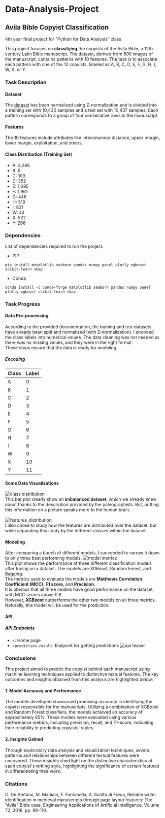 # Data-Analysis-Project
## Avila Bible Copyist Classification

4th year final project for "Python for Data Analysis" class.

This project focuses on **classifying** the copyists of the Avila Bible, a 12th-century Latin Bible manuscript. The dataset, derived from 800 images of the manuscript, contains patterns with 10 features. The task is to associate each pattern with one of the 12 copyists, labeled as A, B, C, D, E, F, G, H, I, W, X, or Y.

### Task Description

#### Dataset
The [dataset](https://archive.ics.uci.edu/dataset/459/avila) has been normalized using Z-normalization and is divided into a training set with 10,430 samples and a test set with 10,437 samples. Each pattern corresponds to a group of four consecutive rows in the manuscript.

#### Features
The 10 features include attributes like intercolumnar distance, upper margin, lower margin, exploitation, and others.

#### Class Distribution (Training Set)
- A: 4,286
- B: 5
- C: 103
- D: 352
- E: 1,095
- F: 1,961
- G: 446
- H: 519
- I: 831
- W: 44
- X: 522
- Y: 266

### Dependencies
List of dependencies required to run the project.
* PIP
```
pip install matplotlib seaborn pandas numpy panel plotly xgboost scikit-learn shap
```
* Conda
```
conda install -c conda-forge matplotlib seaborn pandas numpy panel plotly xgboost scikit-learn shap
```

### Task Progress

#### Data Pre-processing
According to the provided documentation, the training and test datasets have already been split and normalized (with Z-normalization). I encoded the class labels into numerical values. The data cleaning was not needed as there was no missing values, and they were in the right format.\
These steps ensure that the data is ready for modeling.
##### Encoding
| Class   | Label |
| ------- | ----- |
| A | 0 |
| B | 1 |
| C | 2 |
| D | 3 |
| E | 4 |
| F | 5 |
| G | 6 |
| H | 7 |
| I | 8 |
| W | 9 |
| X | 10 |
| Y | 11 |

#### Some Data Visualizations
![class distribution](static/class_distribution.png)\
This bar plot clearly show an **imbalanced dataset**, which we already knew about thanks to the description provided by the paleographists. But, putting this information on a picture speaks more to the human brain.\
\
![features_distribution](static/feature_distribution_per_class.png)\
I also chose to study how the features are distributed over the dataset, but while separating this study by the different classes within the dataset.

#### Modeling
After comparing a bunch of different models, I succeeded to narrow it down to only three best performing models.
![model metrics](static/model_metrics_comparison.png)\
This plot shows the performance of three different classification models after tuning on a dataset. The models are XGBoost, Random Forest, and Bagging.\
The metrics used to evaluate the models are **Matthews Correlation Coefficient (MCC)**, **F1 score**, and **Precision**.\
It is obvious that all three models have good performance on the dataset, with MCC scores above 0.8.\
However, ***XGBoost*** outperforms the other two models on all three metrics. Naturally, this model will be used for the prediction.

#### API
##### API Endpoints
- `/`: Home page
- `/prediction_result`: Endpoint for getting predictions
![api teaser](static/api_prediction.png)

### Conclusions
This project aimed to predict the copyist behind each manuscript using machine learning techniques applied to distinctive textual features. The key outcomes and insights obtained from this analysis are highlighted below:

#### 1. Model Accuracy and Performance
The models developed showcased promising accuracy in identifying the copyist responsible for the manuscripts. Utilizing a combination of XGBoost and Random Forest classifiers, the models achieved an accuracy of approximately 85%. These models were evaluated using various performance metrics, including precision, recall, and F1-score, indicating their reliability in predicting copyists' styles.

#### 2. Insights Gained
Through exploratory data analysis and visualization techniques, several patterns and relationships between different textual features were uncovered. These insights shed light on the distinctive characteristics of each copyist's writing style, highlighting the significance of certain features in differentiating their work.

### Citations
C. De Stefano, M. Maniaci, F. Fontanella, A. Scotto di Freca, Reliable writer identification in medieval manuscripts through page layout features: The "Avila" Bible case, Engineering Applications of Artificial Intelligence, Volume 72, 2018, pp. 99-110.
